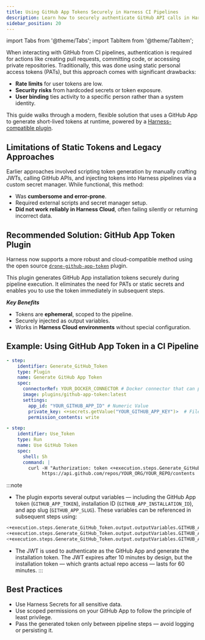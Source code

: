 ```yaml
---
title: Using GitHub App Tokens Securely in Harness CI Pipelines
description: Learn how to securely authenticate GitHub API calls in Harness CI pipelines using GitHub App tokens and the community plugin for ephemeral token generation.
sidebar_position: 20
---
```


import Tabs from '@theme/Tabs';
import TabItem from '@theme/TabItem';

When interacting with GitHub from CI pipelines, authentication is required for actions like creating pull requests, committing code, or accessing private repositories. Traditionally, this was done using static personal access tokens (PATs), but this approach comes with significant drawbacks:

* **Rate limits** for user tokens are low.
* **Security risks** from hardcoded secrets or token exposure.
* **User binding** ties activity to a specific person rather than a system identity.

This guide walks through a modern, flexible solution that uses a GitHub App to generate short-lived tokens at runtime, powered by a [Harness-compatible plugin](https://github.com/harness-community/drone-github-app-token).

## Limitations of Static Tokens and Legacy Approaches

Earlier approaches involved scripting token generation by manually crafting JWTs, calling GitHub APIs, and injecting tokens into Harness pipelines via a custom secret manager. While functional, this method:

* Was **cumbersome and error-prone**.
* Required external scripts and secret manager setup.
* **Did not work reliably in Harness Cloud**, often failing silently or returning incorrect data.

## Recommended Solution: GitHub App Token Plugin

Harness now supports a more robust and cloud-compatible method using the open source [`drone-github-app-token`](https://github.com/harness-community/drone-github-app-token) plugin.

This plugin generates GitHub App installation tokens securely during pipeline execution. It eliminates the need for PATs or static secrets and enables you to use the token immediately in subsequent steps.

***Key Benefits***

* Tokens are **ephemeral**, scoped to the pipeline.
* Securely injected as output variables.
* Works in **Harness Cloud environments** without special configuration.

## Example: Using GitHub App Token in a CI Pipeline

```yaml
- step:
    identifier: Generate_GitHub_Token
    type: Plugin
    name: Generate GitHub App Token
    spec:
      connectorRef: YOUR_DOCKER_CONNECTOR # Docker connector that can pull the plugin image.
      image: plugins/github-app-token:latest
      settings:
        app_id: "YOUR_GITHUB_APP_ID" # Numeric Value
        private_key: <+secrets.getValue("YOUR_GITHUB_APP_KEY")>  # File-type Secret on Harness
        permission_contents: write

- step:
    identifier: Use_Token
    type: Run
    name: Use GitHub Token
    spec:
      shell: Sh
      command: |
        curl -H "Authorization: token <+execution.steps.Generate_GitHub_Token.output.outputVariables.GITHUB_APP_TOKEN>" \
             https://api.github.com/repos/YOUR_ORG/YOUR_REPO/contents
```

:::note

* The plugin exports several output variables — including the GitHub App token (`GITHUB_APP_TOKEN`), installation ID (`GITHUB_APP_INSTALLATION_ID`), and app slug (`GITHUB_APP_SLUG`). These variables can be referenced in subsequent steps using:
```bash
<+execution.steps.Generate_GitHub_Token.output.outputVariables.GITHUB_APP_TOKEN>
<+execution.steps.Generate_GitHub_Token.output.outputVariables.GITHUB_APP_INSTALLATION_ID>
<+execution.steps.Generate_GitHub_Token.output.outputVariables.GITHUB_APP_SLUG>
```
* The JWT is used to authenticate as the GitHub App and generate the installation token. The JWT expires after 10 minutes by design, but the installation token — which grants actual repo access — lasts for 60 minutes.
:::

## Best Practices

* Use Harness Secrets for all sensitive data.
* Use scoped permissions on your GitHub App to follow the principle of least privilege.
* Pass the generated token only between pipeline steps — avoid logging or persisting it.


